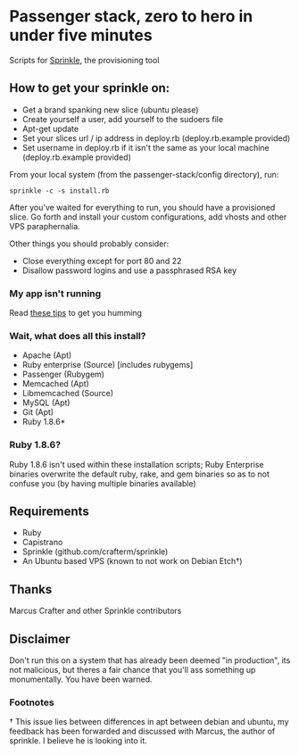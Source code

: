 # Passenger stack, zero to hero in under five minutes
Scripts for [Sprinkle](http://github.com/crafterm/sprinkle/ "Sprinkle"), the provisioning tool

## How to get your sprinkle on:

* Get a brand spanking new slice (ubuntu please)
* Create yourself a user, add yourself to the sudoers file
* Apt-get update
* Set your slices url / ip address in deploy.rb (deploy.rb.example provided)
* Set username in deploy.rb if it isn't the same as your local machine (deploy.rb.example provided)

From your local system (from the passenger-stack/config directory), run:

    sprinkle -c -s install.rb

After you've waited for everything to run, you should have a provisioned slice.
Go forth and install your custom configurations, add vhosts and other VPS paraphernalia.

Other things you should probably consider:

* Close everything except for port 80 and 22
* Disallow password logins and use a passphrased RSA key

### My app isn't running

Read [these tips](http://github.com/benschwarz/passenger-stack/wikis/my-app-isnt-running) to get you humming

### Wait, what does all this install?

* Apache (Apt)
* Ruby enterprise (Source) [includes rubygems]
* Passenger (Rubygem)
* Memcached (Apt)
* Libmemcached (Source)
* MySQL (Apt)
* Git (Apt)
* Ruby 1.8.6* 

### Ruby 1.8.6?
Ruby 1.8.6 isn't used within these installation scripts; Ruby Enterprise binaries overwrite the default ruby, rake, and gem binaries so as to not confuse you (by having multiple binaries available)


## Requirements
* Ruby
* Capistrano
* Sprinkle (github.com/crafterm/sprinkle)
* An Ubuntu based VPS (known to not work on Debian Etch†)

## Thanks

Marcus Crafter and other Sprinkle contributors

## Disclaimer

Don't run this on a system that has already been deemed "in production", its not malicious, but theres a fair chance
that you'll ass something up monumentally. You have been warned. 

### Footnotes

† This issue lies between differences in apt between debian and ubuntu, my feedback has been forwarded and discussed with Marcus, the author of sprinkle. I believe he is looking into it.
